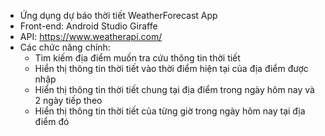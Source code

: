 - Ứng dụng dự báo thời tiết WeatherForecast App
- Front-end: Android Studio Giraffe
- API: https://www.weatherapi.com/
- Các chức năng chính:
  - Tìm kiếm địa điểm muốn tra cứu thông tin thời tiết
  - Hiển thị thông tin thời tiết vào thời điểm hiện tại của địa điểm được nhập
  - Hiển thị thông tin thời tiết chung tại địa điểm trong ngày hôm nay và 2 ngày tiếp theo
  - Hiển thị thông tin thời tiết của từng giờ trong ngày hôm nay tại địa điểm đó 

